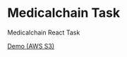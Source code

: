 # Medicalchain Task

Medicalchain React Task

[Demo (AWS S3)](http://medicalchain.s3-website.eu-west-2.amazonaws.com/)
